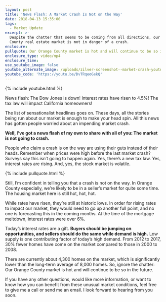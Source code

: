 ```yaml
---
layout: post
title: 'News Flash: A Market Crash Is Not on the Way'
date: 2018-04-13 15:35:00
tags:
  - Market Update
excerpt: >-
  Despite the chatter that seems to be coming from all directions, our Orange
  County real estate market is not in danger of a crash.
enclosure:
pullquote: Our Orange County market is hot and will continue to be so in the future.
enclosure_type: video/mp4
enclosure_time:
use_youtube_image: false
youtube_alternate_image: /uploads/zilver-screenshot--market-crash-youtube.jpg
youtube_code: 'https://youtu.be/DvTRqeoGekQ'
---
```


{% include youtube.html %}

News flash: The Dow Jones is down! Interest rates have risen to 4.5%! The tax law will impact California homeowners!

The list of sensationalist headlines goes on. These days, all the stories being run about our market is enough to make your head spin. All this news has gotten people worried about an impending market crash.

**Well, I’ve got a news flash of my own to share with all of you: The market is not going to crash.&nbsp;**

People who claim a crash is on the way are using their guts instead of their heads. Remember when prices were high before the last market crash? Surveys say this isn’t going to happen again. Yes, there’s a new tax law. Yes, interest rates are rising. And, yes, the stock market is volatile.

{% include pullquote.html %}

Still, I’m confident in telling you that a crash is not on the way. In Orange County especially, we’re likely to be in a seller’s market for quite some time. The housing market here is still hot, hot, hot.&nbsp;

While rates have risen, they’re still at historic lows. In order for rising rates to impact our market, they would need to go up another full point, and no one is forecasting this in the coming months. At the time of the mortgage meltdown, interest rates were over 6%.&nbsp;

Today’s interest rates are a gift. **Buyers should be jumping on opportunities, and sellers should do the same while demand is high.** Low supply is one contributing factor of today’s high demand. From 2012 to 2017, 30% fewer homes have come on the market compared to those in 2000 to 2008.&nbsp;

There are currently about 4,300 homes on the market, which is significantly lower than the long-term average of 8,000 homes. So, ignore the chatter: Our Orange County market is hot and will continue to be so in the future.

If you have any other questions, would like more information, or want to know how you can benefit from these unusual market conditions, feel free to give me a call or send me an email. I look forward to hearing from you soon.